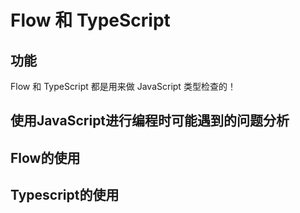 # Flow 和 TypeScript

## 功能
Flow 和 TypeScript 都是用来做 JavaScript 类型检查的！

## 使用JavaScript进行编程时可能遇到的问题分析

## Flow的使用

## Typescript的使用
